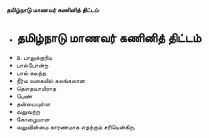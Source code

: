 **தமிழ்நாடு மாணவர் கணினித் திட்டம்**
- # தமிழ்நாடு மாணவர் கணினித் திட்டம்
- a. பாலுக்குரிய
- பால்போன்ற
- பால் கலந்த
- நீர்ம வகையில் கலங்கலான
- தௌதவாயிராத
- பெண்
- தன்மையுள்ள
- வலுவற்ற
- கோழையான
- வலுவின்மை காரணமாக எதற்கும் சரியென்கிற.

